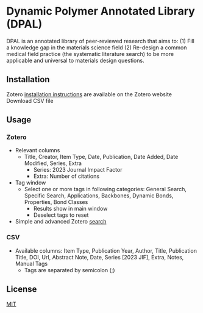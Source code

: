 # Dynamic Polymer Annotated Library (DPAL)

DPAL is an annotated library of peer-reviewed research that aims to:  (1) Fill a knowledge gap in the materials science field (2) Re-design a common medical field practice (the systematic literature search) to be more applicable and universal to materials design questions.

## Installation

Zotero [installation instructions](https://www.zotero.org/support/installation) are available on the Zotero website
Download CSV file 

<!--Juptyer Notebook install info-->

## Usage

### Zotero

 - Relevant columns
	 - Title, Creator, Item Type, Date, Publication, Date Added,  Date Modified, Series, Extra
		 - Series: 2023 Journal Impact Factor
		 - Extra: Number of citations
- Tag window
	- Select one or more tags in following categories: General Search, Specific Search, Applications, Backbones, Dynamic Bonds, Properties, Bond Classes
		- Results show in main window
		- Deselect tags to reset
- Simple and advanced Zotero [search](https://www.zotero.org/support/searching)

### CSV
- Available columns: Item Type, Publication Year, Author, Title, Publication Title, DOI, Url, Abstract Note, Date, Series [2023 JIF], Extra, Notes, Manual Tags
	- Tags are separated by semicolon (;)
<!-- - Something about python/notebook-->

## License

[MIT](https://choosealicense.com/licenses/mit/)

